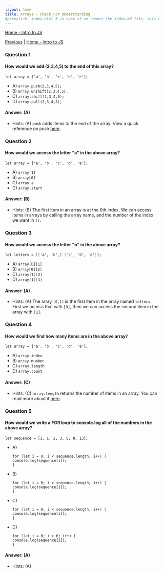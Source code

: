 ```yaml
---
layout: home
title: Arrays - Check For Understanding 
#permalink: index.html # in case of we remove the index.md file, this doc will be the index page
---
```


<div class="row">
<div class="columnStmt" markdown="1">

[Home - Intro to JS](../README.md) 

[Previous](./Project.md)  | [Home - Intro to JS](../README.md) 

### Question 1

####  How would we add (2,3,4,5) to the end of this array?

```
let array = ['a', 'b', 'c', 'd', 'e'];
```

-  A)  `array.push(2,3,4,5);`  
-  B)  `array.unshift(2,3,4,5);` 
-  C)  `array.shift(2,3,4,5);` 
-  D)  `array.pull(2,3,4,5);`     

#### Answer:   (A) 

- Hints: (A)  `push` adds items to the end of the array. View a quick reference on push [here](https://www.w3schools.com/jsref/jsref_push.asp).

### Question 2

####  How would we access the letter "a" in the above array?
```
let array = ['a', 'b', 'c', 'd', 'e'];
```

- A)    `array[1]` 
- B)    `array[0]`
- C)    `array.a`
- D)    `array.start` 

#### Answer:   (B) 

- Hints: (B)  The first item in an array is at the 0th index. We can access items in arrays by calling the array name, and the number of the index we want in `[]`.

### Question 3

####  How would we access the letter "b" in the above array?

```
let letters = [['a', 'b',] ['c', 'd', 'e']];
```

- A)    `array[0][1]` 
- B)    `array[0][2]` 
- C)    `array[1][2]`
- D)    `array[1][1]` 

#### Answer:   (A) 

- Hints: (A)  The array `[0,1]` is the first item in the array named `letters`. First we access that with `[0]`, then we can access the second item in the array with `[1]`.

### Question 4

####  How would we find how many items are in the above array?

```
let array = ['a', 'b', 'c', 'd', 'e'];
```

- A) `array.index`
- B) `array.number`
- C) `array.length`
- D) `array.count`


#### Answer:   (C) 

- Hints: (C)  `array.length` returns the number of items in an array. You can read more about it [here](https://www.w3schools.com/jsref/jsref_length_array.asp).

### Question 5

####  How would we write a FOR loop to console.log all of the numbers in the above array?

```
let sequence = [1, 1, 2, 3, 5, 8, 13];
```

- A)   
    ```
    for (let i = 0; i < sequence.length; i++) {
    console.log(sequence[i]);
    }
    ```
- B)   
    ```
    for (let i = 0; i > sequence.length; i++) {
    console.log(sequence[i]);
    }
    ```
- C) 
    ```
    for (let i = 0, i < sequence.length, i++) {
    console.log(sequence[i]);
    }
    ```
- D)   
    ```
    for (let i = 0; i > 6; i++) {
    console.log(sequence[i]);
    }
    ```

#### Answer:   (A) 

- Hints: (A)  




</div>
</div>
